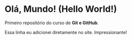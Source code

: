 # Olá, Mundo! (Hello World!)
 Primeiro repositório do curso de **Git e GitHub**.
 
 Essa linha eu adicionei diretamente no site. Impressionante!
